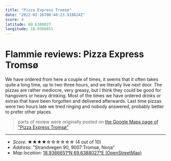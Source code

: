 ```yaml
---
title: "Pizza Express Tromsø"
date: "2022-02-16T00:40:23.918824Z"
score: 4
latitude: 69.6388027
longitude: 18.9366651
---
```

# Flammie reviews: Pizza Express Tromsø

We have ordered from here a couple of times, it seems that it often
takes quite a long time, up to two three hours, and we literally live
next door. The pizzas are rather mediocre, very greasy, but I think
they could be good for hangovers or heavy drinking. Most of the times
we have ordered drinks or extras that have been forgotten and delivered
afterwards. Last time pizzas were two hours late we tried ringing and
nobody answered, probably better to prefer other places.

> parts of review were originally posted on [the Google Maps page of
  "Pizza Express Tromsø"](https://www.google.com/maps/place//data=!4m2!3m1!1s0x0:0x6f977e721965562d)
* * *
- *Score*: ★★★★☆☆☆☆☆☆ (4 out of 10)
- *Address*: "Strandvegen 90, 9007 Tromsø, Norja"
- *Map location*: [18.9366651°N 69.6388027°E (OpenStreetMap)](https://www.openstreetmap.org/?mlat=69.6388027&mlon=18.9366651&zoom=12)
